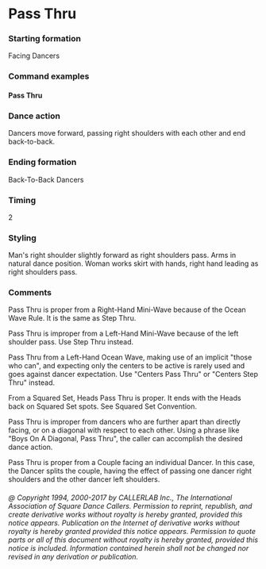 
# Pass Thru

### Starting formation

Facing Dancers

### Command examples

#### Pass Thru

### Dance action

Dancers move forward, passing right shoulders with each other and end back-to-back.

### Ending formation

Back-To-Back Dancers

### Timing

2

### Styling

Man's right shoulder slightly forward as right shoulders pass. Arms in natural dance position.
Woman works skirt with hands, right hand leading as right shoulders pass.

### Comments

Pass Thru is proper from a Right-Hand Mini-Wave because of the Ocean Wave Rule. It is the
same as Step Thru.

Pass Thru is improper from a Left-Hand Mini-Wave because of the left shoulder pass. Use Step Thru
instead.

Pass Thru from a Left-Hand Ocean Wave, making use of an implicit "those who can", and expecting
only the centers to be active is rarely used and goes against dancer expectation. Use "Centers Pass
Thru" or "Centers Step Thru" instead.

From a Squared Set, Heads Pass Thru is proper. It ends with the Heads back on Squared Set spots.
See Squared Set Convention.

Pass Thru is improper from dancers who are further apart than directly facing, or on a diagonal with
respect to each other. Using a phrase like "Boys On A Diagonal, Pass Thru", the caller can accomplish
the desired dance action.

Pass Thru is proper from a Couple facing an individual Dancer. In this case, the Dancer splits the
couple, having the effect of passing one dancer right shoulders and the other dancer left shoulders.

###### @ Copyright 1994, 2000-2017 by CALLERLAB Inc., The International Association of Square Dance Callers. Permission to reprint, republish, and create derivative works without royalty is hereby granted, provided this notice appears. Publication on the Internet of derivative works without royalty is hereby granted provided this notice appears. Permission to quote parts or all of this document without royalty is hereby granted, provided this notice is included. Information contained herein shall not be changed nor revised in any derivation or publication.
